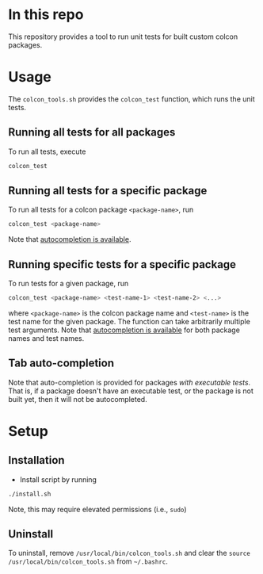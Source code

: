 # In this repo
This repository provides a tool to run unit tests for built custom colcon packages.


# Usage
The `colcon_tools.sh` provides the `colcon_test` function, which runs the unit tests.

## Running all tests for all packages
To run all tests, execute
```bash
colcon_test
```
## Running all tests for a specific package
To run all tests for a colcon package `<package-name>`, run
```bash
colcon_test <package-name>
```
Note that [autocompletion is available](#tab-auto-completion).

## Running specific tests for a specific package
To run tests for a given package, run
```bash
colcon_test <package-name> <test-name-1> <test-name-2> <...>
```
where `<package-name>` is the colcon package name and `<test-name>` is the test name for the given package.
The function can take arbitrarily multiple test arguments.
Note that [autocompletion is available](#tab-auto-completion) for both package names and test names.

## Tab auto-completion
Note that auto-completion is provided for packages *with executable tests*.
That is, if a package doesn't have an executable test, or the package is not built yet, then it will not be autocompleted.

# Setup
## Installation
- Install script by running
```bash
./install.sh
```
Note, this may require elevated permissions (i.e., `sudo`)

## Uninstall
To uninstall, remove `/usr/local/bin/colcon_tools.sh` and clear the `source /usr/local/bin/colcon_tools.sh` from `~/.bashrc`.